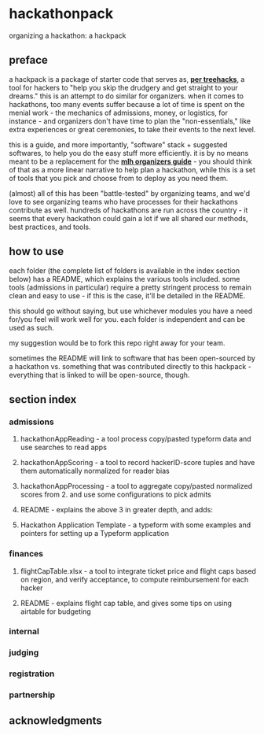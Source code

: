 # hackathonpack
organizing a hackathon: a hackpack

## preface
a hackpack is a package of starter code that serves as, **[per treehacks](https://medium.com/@hackwithtrees/treehacks-the-redux-7f4e50feb8ba#.vkw9kbdkj)**, a tool for hackers to "help you skip the drudgery and get straight to your dreams." this is an attempt to do similar for organizers. when it comes to hackathons, too many events suffer because a lot of time is spent on the menial work - the mechanics of admissions, money, or logistics, for instance - and organizers don't have time to plan the "non-essentials," like extra experiences or great ceremonies, to take their events to the next level.

this is a guide, and more importantly, "software" stack + suggested softwares, to help you do the easy stuff more efficiently. it is by no means meant to be a replacement for the **[mlh organizers guide](http://guide.mlh.io/)** - you should think of that as a more linear narrative to help plan a hackathon, while this is a set of tools that you pick and choose from to deploy as you need them.

(almost) all of this has been "battle-tested" by organizing teams, and we'd love to see organizing teams who have processes for their hackathons contribute as well. hundreds of hackathons are run across the country - it seems that every hackathon could gain a lot if we all shared our methods, best practices, and tools.

## how to use
each folder (the complete list of folders is available in the index section below) has a README, which explains the various tools included. some tools (admissions in particular) require a pretty stringent process to remain clean and easy to use - if this is the case, it'll be detailed in the README.

this should go without saying, but use whichever modules you have a need for/you feel will work well for you. each folder is independent and can be used as such.

my suggestion would be to fork this repo right away for your team.

sometimes the README will link to software that has been open-sourced by a hackathon vs. something that was contributed directly to this hackpack - everything that is linked to will be open-source, though.

## section index

### admissions

1. hackathonAppReading - a tool process copy/pasted typeform data and use searches to read apps

2. hackathonAppScoring - a tool to record hackerID-score tuples and have them automatically normalized for reader bias

3. hackathonAppProcessing - a tool to aggregate copy/pasted normalized scores from 2. and use some configurations to pick admits

4. README - explains the above 3 in greater depth, and adds:

  1. Hackathon Application Template - a typeform with some examples and pointers for setting up a Typeform application

### finances

1. flightCapTable.xlsx - a tool to integrate ticket price and flight caps based on region, and verify acceptance, to compute reimbursement for each hacker

2. README - explains flight cap table, and gives some tips on using airtable for budgeting

### internal
### judging
### registration
### partnership

## acknowledgments